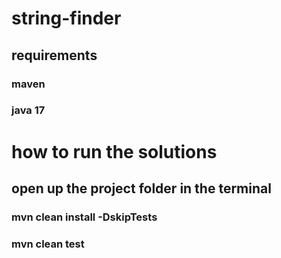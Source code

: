 # string-finder
## requirements
### maven
### java 17

# how to run the solutions
## open up the project folder in the terminal
### mvn clean install -DskipTests
### mvn clean test

